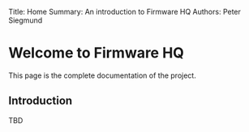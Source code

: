Title: Home
Summary: An introduction to Firmware HQ
Authors: Peter Siegmund

# Welcome to Firmware HQ

This page is the complete documentation of the project.

## Introduction

TBD
